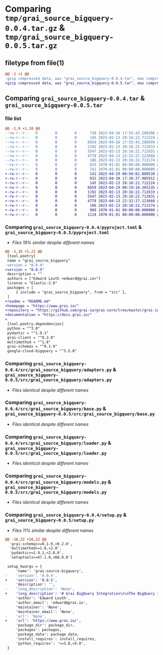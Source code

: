 # Comparing `tmp/grai_source_bigquery-0.0.4.tar.gz` & `tmp/grai_source_bigquery-0.0.5.tar.gz`

## filetype from file(1)

```diff
@@ -1 +1 @@
-gzip compressed data, was "grai_source_bigquery-0.0.4.tar", max compression
+gzip compressed data, was "grai_source_bigquery-0.0.5.tar", max compression
```

## Comparing `grai_source_bigquery-0.0.4.tar` & `grai_source_bigquery-0.0.5.tar`

### file list

```diff
@@ -1,9 +1,10 @@
--rw-r--r--   0        0        0      738 2023-04-26 17:55:43.260206 grai_source_bigquery-0.0.4/pyproject.toml
--rw-r--r--   0        0        0      145 2023-02-13 20:16:22.712224 grai_source_bigquery-0.0.4/src/grai_source_bigquery/__init__.py
--rw-r--r--   0        0        0     6659 2023-04-26 17:55:43.260599 grai_source_bigquery-0.0.4/src/grai_source_bigquery/adapters.py
--rw-r--r--   0        0        0     1192 2023-02-13 20:16:22.712633 grai_source_bigquery-0.0.4/src/grai_source_bigquery/base.py
--rw-r--r--   0        0        0     5547 2023-02-13 20:16:22.712831 grai_source_bigquery-0.0.4/src/grai_source_bigquery/loader.py
--rw-r--r--   0        0        0     4778 2023-04-13 22:32:27.123660 grai_source_bigquery-0.0.4/src/grai_source_bigquery/models.py
--rw-r--r--   0        0        0      186 2023-02-13 20:16:22.713174 grai_source_bigquery-0.0.4/src/grai_source_bigquery/package_definitions.py
--rw-r--r--   0        0        0      833 1970-01-01 00:00:00.000000 grai_source_bigquery-0.0.4/setup.py
--rw-r--r--   0        0        0      741 1970-01-01 00:00:00.000000 grai_source_bigquery-0.0.4/PKG-INFO
+-rw-r--r--   0        0        0      141 2023-04-29 00:58:02.889530 grai_source_bigquery-0.0.5/README.md
+-rw-r--r--   0        0        0      932 2023-04-30 17:36:37.985912 grai_source_bigquery-0.0.5/pyproject.toml
+-rw-r--r--   0        0        0      145 2023-02-13 20:16:22.712224 grai_source_bigquery-0.0.5/src/grai_source_bigquery/__init__.py
+-rw-r--r--   0        0        0     6659 2023-04-29 00:19:10.365235 grai_source_bigquery-0.0.5/src/grai_source_bigquery/adapters.py
+-rw-r--r--   0        0        0     1192 2023-02-13 20:16:22.712633 grai_source_bigquery-0.0.5/src/grai_source_bigquery/base.py
+-rw-r--r--   0        0        0     5547 2023-02-13 20:16:22.712831 grai_source_bigquery-0.0.5/src/grai_source_bigquery/loader.py
+-rw-r--r--   0        0        0     4778 2023-04-13 22:32:27.123660 grai_source_bigquery-0.0.5/src/grai_source_bigquery/models.py
+-rw-r--r--   0        0        0      186 2023-02-13 20:16:22.713174 grai_source_bigquery-0.0.5/src/grai_source_bigquery/package_definitions.py
+-rw-r--r--   0        0        0      989 1970-01-01 00:00:00.000000 grai_source_bigquery-0.0.5/setup.py
+-rw-r--r--   0        0        0     1114 1970-01-01 00:00:00.000000 grai_source_bigquery-0.0.5/PKG-INFO
```

### Comparing `grai_source_bigquery-0.0.4/pyproject.toml` & `grai_source_bigquery-0.0.5/pyproject.toml`

 * *Files 19% similar despite different names*

```diff
@@ -1,16 +1,21 @@
 [tool.poetry]
 name = "grai_source_bigquery"
-version = "0.0.4"
+version = "0.0.5"
 description = ""
 authors = ["Edward Louth <edward@grai.io>"]
 license = "Elastic-2.0"
 packages = [
     { include = "grai_source_bigquery", from = "src" },
 ]
+readme = "README.md"
+homepage = "https://www.grai.io/"
+repository = "https://github.com/grai-io/grai-core/tree/master/grai-integrations/source-bigquery"
+documentation = "https://docs.grai.io/"
+
 [tool.poetry.dependencies]
 python = "^3.8"
 pydantic = "^1.9.1"
 grai-client = "^0.2.0"
 multimethod = "^1.8"
 grai-schemas = "^0.1.9"
 google-cloud-bigquery = "^3.5.0"
```

### Comparing `grai_source_bigquery-0.0.4/src/grai_source_bigquery/adapters.py` & `grai_source_bigquery-0.0.5/src/grai_source_bigquery/adapters.py`

 * *Files identical despite different names*

### Comparing `grai_source_bigquery-0.0.4/src/grai_source_bigquery/base.py` & `grai_source_bigquery-0.0.5/src/grai_source_bigquery/base.py`

 * *Files identical despite different names*

### Comparing `grai_source_bigquery-0.0.4/src/grai_source_bigquery/loader.py` & `grai_source_bigquery-0.0.5/src/grai_source_bigquery/loader.py`

 * *Files identical despite different names*

### Comparing `grai_source_bigquery-0.0.4/src/grai_source_bigquery/models.py` & `grai_source_bigquery-0.0.5/src/grai_source_bigquery/models.py`

 * *Files identical despite different names*

### Comparing `grai_source_bigquery-0.0.4/setup.py` & `grai_source_bigquery-0.0.5/setup.py`

 * *Files 11% similar despite different names*

```diff
@@ -16,22 +16,22 @@
  'grai-schemas>=0.1.9,<0.2.0',
  'multimethod>=1.8,<2.0',
  'pydantic>=1.9.1,<2.0.0',
  'setuptools>=67.1.0,<68.0.0']
 
 setup_kwargs = {
     'name': 'grai-source-bigquery',
-    'version': '0.0.4',
+    'version': '0.0.5',
     'description': '',
-    'long_description': 'None',
+    'long_description': '# Grai BigQuery Integration\n\nThe BigQuery integration synchronizes metadata from a BigQuery datawarehouse into your Grai data lineage graph.\n',
     'author': 'Edward Louth',
     'author_email': 'edward@grai.io',
     'maintainer': 'None',
     'maintainer_email': 'None',
-    'url': 'None',
+    'url': 'https://www.grai.io/',
     'package_dir': package_dir,
     'packages': packages,
     'package_data': package_data,
     'install_requires': install_requires,
     'python_requires': '>=3.8,<4.0',
 }
```

